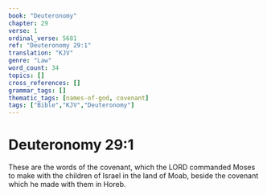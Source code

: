 ```yaml
---
book: "Deuteronomy"
chapter: 29
verse: 1
ordinal_verse: 5681
ref: "Deuteronomy 29:1"
translation: "KJV"
genre: "Law"
word_count: 34
topics: []
cross_references: []
grammar_tags: []
thematic_tags: [names-of-god, covenant]
tags: ["Bible","KJV","Deuteronomy"]
---
```


# Deuteronomy 29:1

These are the words of the covenant, which the LORD commanded Moses to make with the children of Israel in the land of Moab, beside the covenant which he made with them in Horeb.

